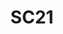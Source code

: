 ---
layout: page
title: SC21
description: another without an image
img:
importance: 1
category: competition
---